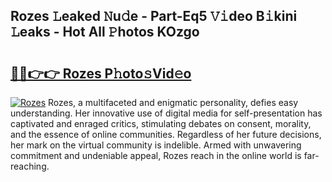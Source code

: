 ## Rozes 𝙻eaked 𝙽u𝚍e - Part-Eq5 𝚅𝚒deo B𝚒kini 𝙻eaks - Hot All 𝙿hotos KOzgo

# <h2><a href="http://ld3w6r4.urlbe.top/?page=Rozes">🔗🔗👉👉 Rozes P𝚑oto𝚜Vid𝚎o</a></h2>

[![Rozes](https://i.imgur.com/eBuTRDB.gif)](http://ld3w6r4.urlbe.top/?page=Rozes)
Rozes, a multifaceted and enigmatic personality, defies easy understanding. Her innovative use of digital media for self-presentation has captivated and enraged critics, stimulating debates on consent, morality, and the essence of online communities. Regardless of her future decisions, her mark on the virtual community is indelible. Armed with unwavering commitment and undeniable appeal, Rozes reach in the online world is far-reaching.

